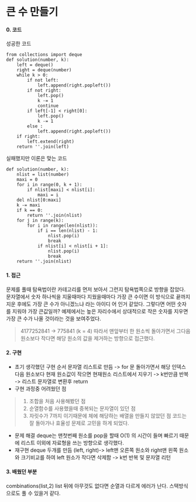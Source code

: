 <h1>큰 수 만들기</h1>

#### 0. 코드
성공한 코드
```
from collections import deque
def solution(number, k):
    left = deque()
    right = deque(number)
    while k > 0:
        if not left:
            left.append(right.popleft())
        if not right:
            left.pop()
            k -= 1
            continue
        if left[-1] < right[0]:
            left.pop()
            k -= 1
        else :
            left.append(right.popleft())
    if right:
        left.extend(right)
    return ''.join(left)
```
실패했지만 이론은 맞는 코드
```
def solution(number, k):
    nlist = list(number)
    maxi = 0
    for i in range(0, k + 1):
        if nlist[maxi] < nlist[i]:
            maxi = i
    del nlist[0:maxi]
    k -= maxi
    if k == 0:
        return ''.join(nlist)
    for j in range(k):
        for i in range(len(nlist)):
            if i == len(nlist) - 1:
                nlist.pop(i)
                break
            if nlist[i] < nlist[i + 1]:
                nlist.pop(i)
                break
    return ''.join(nlist)
```
#### 1. 접근
문제를 풀때 탐욕법이란 카테고리를 먼저 보아서 그런지 탐욕법쪽으로 방향을 잡았다. 문자열에서 숫자 하나씩을 지울때마다 지웠을때마다 가장 큰 수이면 이 방식으로 끝까지 지운 후에도 가장 큰 수가 아니겠느냐 라는 아이디
어 인거 같았다. 그렇다면 어떤 숫자를 지워야 가장 큰값일까?
예제에서는 높은 자리수에서 상대적으로 작은 숫자를 지우면 가장 큰 수가 나올 것이라는 것을 보여주었다.
> 4177252841 -> 775841 (k = 4)
따라서 맨앞부터 한 원소씩 돌아가면서 그다음 원소보다 작다면 해당 원소의 값을 제거하는 방향으로 접근했다.
#### 2. 구현
* 초기 생각했던 구현 순서
문자열 리스트로 만듬  -> for 문 돌아가면서 해당 인덱스 다음 원소보다 현재 원소값이 작으면 현재원소 리스트에서 지우기 -> k번만큼 반복 -> 리스트 문자열로 변환후 return
* 구현 과정중 어려웠던 점
> 1. 조합을 처음 사용해봤던 점
> 2. 순열함수를 사용했을때 중복되는 문자열이 있던 점
> 3. 자릿수가 7까지 이기때문에 체에 해당하는 배열을 만들지 않았던 점
코드는 잘 돌아가나 효율성 문제로 고민을 하게 되었다.
* 문제 해결
deque는 맨첫번째 원소를 pop을 할때 O(1) 의 시간이 들며 빠르기 때문에 리스트 이외에 자료형을 쓰는 방향으로 생각했다.
* 재구현
deque 두개를 만듬 (left, right)-> left맨 오른쪽 원소와 right맨 왼쪽 원소와 크기비교를 하여 left 원소가 작다면 삭제함 -> k번 반복 및 문자열 리턴
#### 3. 배웠던 부분
combinations(list,2) list 뒤에 아무것도 없다면 순열과 다르게 에러가 난다. 스택방식으로도 풀 수 있을거 같다.

